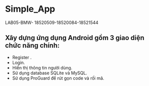 # Simple_App
 LAB05-BMW- 18520509-18520084-18521544
## Xây dựng ứng dụng Android gồm 3 giao diện chức năng chính: 
+ Register .
+ Login.
+ Hiển thị thông tin người dùng.
+ Sử dụng database SQLite và MySQL.
+ Sử dụng ProGuard để rút gọn code và rối mã.

